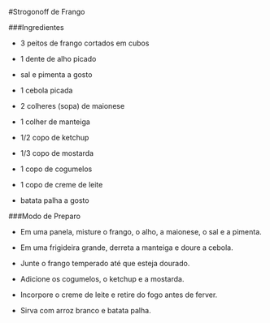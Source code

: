   #Strogonoff de Frango
 
 ###Ingredientes
 
   - 3 peitos de frango cortados em cubos

   - 1 dente de alho picado

   - sal e pimenta a gosto

   - 1 cebola picada

   - 2 colheres (sopa) de maionese

   - 1 colher de manteiga

   - 1/2 copo de ketchup

   - 1/3 copo de mostarda

   - 1 copo de cogumelos

   - 1 copo de creme de leite

   - batata palha a gosto

###Modo de Preparo

   - Em uma panela, misture o frango, o alho, a maionese, o sal e a pimenta.

   - Em uma frigideira grande, derreta a manteiga e doure a cebola.

   - Junte o frango temperado até que esteja dourado.

   - Adicione os cogumelos, o ketchup e a mostarda.

   - Incorpore o creme de leite e retire do fogo antes de ferver.

   - Sirva com arroz branco e batata palha.

